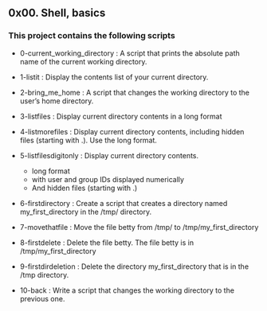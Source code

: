 ## 0x00. Shell, basics

### This project contains the following scripts

* 0-current_working_directory
  :	A script that prints the absolute path name of the current working directory.

* 1-listit
  :	Display the contents list of your current directory.	

* 2-bring_me_home
  :	A script that changes the working directory to the user’s home directory.

* 3-listfiles
  : Display current directory contents in a long format

* 4-listmorefiles
  : Display current directory contents, including hidden files (starting with .). Use the long format.

* 5-listfilesdigitonly
  : Display current directory contents.
    
	* long format
	* with user and group IDs displayed numerically
	* And hidden files (starting with .)
* 6-firstdirectory
  : Create a script that creates a directory named my_first_directory in the /tmp/ directory.

* 7-movethatfile
  : Move the file betty from /tmp/ to /tmp/my_first_directory

* 8-firstdelete
  : Delete the file betty. The file betty is in /tmp/my_first_directory

* 9-firstdirdeletion
  : Delete the directory my_first_directory that is in the /tmp directory.

* 10-back
  : Write a script that changes the working directory to the previous one.

 
